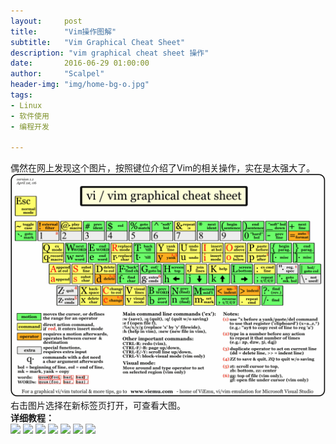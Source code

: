 ```yaml
---
layout:     post
title:      "Vim操作图解"
subtitle:   "Vim Graphical Cheat Sheet"
description: "vim graphical cheat sheet 操作"
date:       2016-06-29 01:00:00
author:     "Scalpel"
header-img: "img/home-bg-o.jpg"
tags:
- Linux
- 软件使用
- 编程开发

---
```

偶然在网上发现这个图片，按照键位介绍了Vim的相关操作，实在是太强大了。  
![](/img/post/vim-cheat-sheet.gif)
右击图片选择在新标签页打开，可查看大图。  
**详细教程：**  
![](http://www.viemu.com/vi-vim-tutorial-1.gif)
![](http://www.viemu.com/vi-vim-tutorial-2.gif)
![](http://www.viemu.com/vi-vim-tutorial-3.gif)
![](http://www.viemu.com/vi-vim-tutorial-4.gif)
![](http://www.viemu.com/vi-vim-tutorial-5.gif)
![](http://www.viemu.com/vi-vim-tutorial-6.gif)
![](http://www.viemu.com/vi-vim-tutorial-7.gif)



